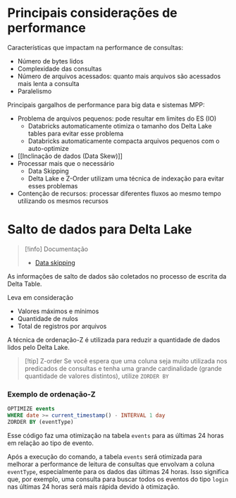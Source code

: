 
# Principais considerações de performance

Características que impactam na performance de consultas:

- Número de bytes lidos
- Complexidade das consultas
- Número de arquivos acessados: quanto mais arquivos são acessados mais lenta a consulta
- Paralelismo

Principais gargalhos de performance para big data e sistemas MPP:

- Problema de arquivos pequenos: pode resultar em limites do ES (IO)
	- Databricks automaticamente otimiza o tamanho dos Delta Lake tables para evitar esse problema
	- Databricks automaticamente compacta arquivos pequenos com o auto-optimize
- [[Inclinação de dados (Data Skew)]]
- Processar mais que o necessário
	- Data Skipping
	- Delta Lake e Z-Order utilizam uma técnica de indexação para evitar esses problemas
- Contenção de recursos: processar diferentes fluxos ao mesmo tempo utilizando os mesmos recursos


# Salto de dados para Delta Lake

> [!info] Documentação
> - [Data skipping](https://docs.databricks.com/en/delta/data-skipping.html)

As informações de salto de dados são coletados no processo de escrita da Delta Table.

Leva em consideração
- Valores máximos e mínimos
- Quantidade de nulos
- Total de registros por arquivos

A técnica de ordenação-Z  é utilizada para reduzir a quantidade de dados lidos pelo Delta Lake.

> [!tip] Z-order
> Se você espera que uma coluna seja muito utilizada nos predicados de consultas e tenha uma grande cardinalidade (grande quantidade de valores distintos), utilize `ZORDER BY`

### Exemplo de ordenação-Z

```sql
OPTIMIZE events
WHERE date >= current_timestamp() - INTERVAL 1 day
ZORDER BY (eventType)
```

Esse código faz uma otimização na tabela `events` para as últimas 24 horas em relação ao tipo de evento. 

Após a execução do comando, a tabela `events` será otimizada para melhorar a performance de leitura de consultas que envolvam a coluna `eventType`, especialmente para os dados das últimas 24 horas. Isso significa que, por exemplo, uma consulta para buscar todos os eventos do tipo `login` nas últimas 24 horas será mais rápida devido à otimização.